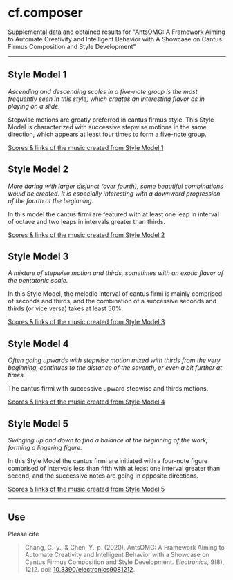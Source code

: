 cf.composer
========

Supplemental data and obtained results for "AntsOMG: A Framework Aiming to Automate Creativity and Intelligent Behavior with A Showcase on Cantus Firmus Composition and Style Development"

----------


Style Model 1
------------

*Ascending and descending scales in a five-note group is the most frequently seen in this style, which creates an interesting flavor as in playing on a slide.*

Stepwise motions are greatly preferred in cantus firmus style. This Style Model is characterized with successive stepwise motions in the same direction, which appears at least four times to form a five-note group.

[Scores & links of the music created from Style Model 1](StyleModel1.md)


Style Model 2
------------

*More daring with larger disjunct (over fourth), some beautiful combinations would be created. It is especially interesting with a downward progression of the fourth at the beginning.*

In this model the cantus firmi are featured with at least one leap in interval of octave and two leaps in intervals greater than thirds.

[Scores & links of the music created from Style Model 2](StyleModel2.md)


Style Model 3
------------

*A mixture of stepwise motion and thirds, sometimes with an exotic flavor of the pentatonic scale.*

In this Style Model, the melodic interval of cantus firmi is mainly comprised of seconds and thirds, and the combination of a successive seconds and thirds (or vice versa) takes at least 50%.

[Scores & links of the music created from Style Model 3](StyleModel3.md)


Style Model 4
------------

*Often going upwards with stepwise motion mixed with thirds from the very beginning, continues to the distance of the seventh, or even a bit further at times.*

The cantus firmi with successive upward stepwise and thirds motions.

[Scores & links of the music created from Style Model 4](StyleModel4.md)


Style Model 5
------------

*Swinging up and down to find a balance at the beginning of the work, forming a lingering figure.*

In this Style Model the cantus firmi are initiated with a four-note figure comprised of intervals less than fifth with at least one interval greater than second, and the successive notes are going in opposite directions.

[Scores & links of the music created from Style Model 5](StyleModel5.md)

----------

## Use

Please cite

> Chang, C.-y., & Chen, Y.-p. (2020). AntsOMG: A Framework Aiming to Automate Creativity and Intelligent Behavior with a Showcase on Cantus Firmus Composition and Style Development. <i>Electronics</i>, 9(8), 1212. doi: [10.3390/electronics9081212](http://dx.doi.org/10.3390/electronics9081212).
